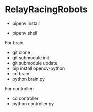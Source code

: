 # RelayRacingRobots

- pipenv install


- pipenv shell

For brain:
- git clone
- git submodule init
- git submodule update
- pip install opencv-python
- cd brain
- python brain.py

For controller:

- cd controller
- python controller.py
